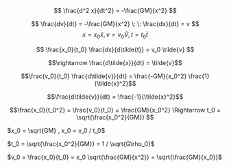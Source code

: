 $$
\frac{d^2 x}{dt^2} = -\frac{GM}{x^2}
$$

$$ 
\frac{dv}{dt} =  -\frac{GM}{x^2} \: \: \frac{dx}{dt} = v
$$ 
$$
x = x_0  \tilde{x}, v=v_0 \tilde{V}, t=t_0 \tilde{t}
$$

$$
\frac{x_0}{t_0} \frac{dx}{d\tilde{t}} = v_0 \tilde{v} 
$$

$$\rightarrow \frac{d\tilde{x}}{dt} = \tilde{v}$$

$$\frac{v_0}{t_0} \frac{d\tilde{v}}{dt} = \frac{-GM}{x_0^2} \frac{1}{\tilde{x}^2}$$

$$\frac{d\tilde{v}}{dt} = \frac{-1}{\tilde{x}^2}$$

$$\frac{x_0}{t_0^2} = \frac{v_0}{t_0} = \frac{GM}{x_0^2} \Rightarrow t_0 = \sqrt{\frac{x_0^2}{GM}} $$

$x_0 = \sqrt{GM} , x_0 = v_0 / t_0$

$t_0 = \sqrt{\frac{x_0^2}{GM}} = 1 / \sqrt{G\rho_0}$

$v_0 = \frac{x_0}{t_0} = x_0 \sqrt{\frac{GM}{x^2}} = \sqrt{\frac{GM}{x_0}}$